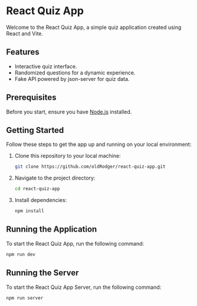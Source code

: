 # React Quiz App

Welcome to the React Quiz App, a simple quiz application created using React and Vite.

## Features

- Interactive quiz interface.
- Randomized questions for a dynamic experience.
- Fake API powered by json-server for quiz data.

## Prerequisites

Before you start, ensure you have [Node.js](https://nodejs.org/) installed.

## Getting Started

Follow these steps to get the app up and running on your local environment:

1. Clone this repository to your local machine:

    ```bash
    git clone https://github.com/oldRodger/react-quiz-app.git
    ```

2. Navigate to the project directory:

    ```bash
    cd react-quiz-app
    ```

3. Install dependencies:

    ```bash
    npm install
    ```

## Running the Application

To start the React Quiz App, run the following command:

```bash
npm run dev
```

## Running the Server

To start the React Quiz App Server, run the following command:

```bash
npm run server

